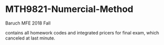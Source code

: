 # MTH9821-Numercial-Method
Baruch MFE 2018 Fall

contains all homework codes and integrated pricers for final exam, which canceled at last minute.
